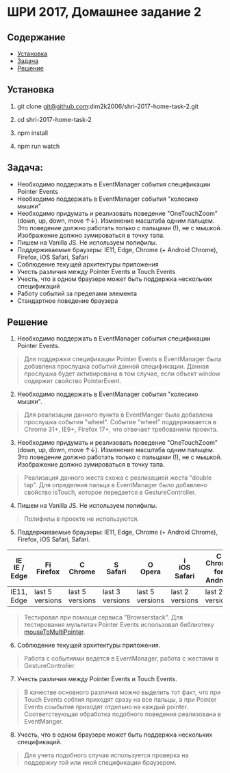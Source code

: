 # ШРИ 2017, Домашнее задание 2

## Содержание

- [Установка](#Установка)
- [Задача](#Задача)
- [Решение](#Решение)

## Установка

1. git clone git@github.com:dim2k2006/shri-2017-home-task-2.git

2. cd shri-2017-home-task-2

3. npm install

4. npm run watch

## Задача:

- Необходимо поддержать в EventManager события спецификации Pointer Events
- Необходимо поддержать в EventManager события "колесико мышки"
- Необходимо придумать и реализовать поведение "OneTouchZoom" (down, up, down, move ↑↓). Изменение масштаба одним пальцем. Это поведение должно работать только с пальцами (!), не с мышкой. Изображение должно зумироваться в точку тапа.
- Пишем на Vanilla JS. Не используем полифилы.
- Поддерживаемые браузеры: IE11, Edge, Chrome (+ Android Chrome), Firefox, iOS Safari, Safari
- Соблюдение текущей архитектуры приложения
- Учесть различия между Pointer Events и Touch Events
- Учесть, что в одном браузере может быть поддержка нескольких спецификаций
- Работу событий за пределами элемента
- Стандартное поведение браузера

## Решение

1. Необходимо поддержать в EventManager события спецификации Pointer Events.

> Для поддержки спецификации Pointer Events в EventManager была добавлена прослушка событий данной спецификации. Данная прослушка будет активирована в том случае, если объект window содержит свойство PointerEvent.

2. Необходимо поддержать в EventManager события "колесико мышки".

> Для реализации данного пункта в EventManger была добавлена прослушка события "wheel". Событие "wheel" поддерживается в Chrome 31+, IE9+, Firefox 17+, что отвечает требованиям проекта.

3. Необходимо придумать и реализовать поведение "OneTouchZoom" (down, up, down, move ↑↓). Изменение масштаба одним пальцем. Это поведение должно работать только с пальцами (!), не с мышкой. Изображение должно зумироваться в точку тапа.

> Реализация данного жеста схожа с реализацией жеста "double tap". Для определния пальца в EventManager было добавлено свойство isTouch, которое передается в GestureController.

4. Пишем на Vanilla JS. Не используем полифилы.

> Полифилы в проекте не используются.

5. Поддерживаемые браузеры: IE11, Edge, Chrome (+ Android Chrome), Firefox, iOS Safari, Safari.

| [<img src="https://raw.githubusercontent.com/godban/browsers-support-badges/master/src/images/edge.png" alt="IE / Edge" width="16px" height="16px" />](http://godban.github.io/browsers-support-badges/)</br>IE / Edge | [<img src="https://raw.githubusercontent.com/godban/browsers-support-badges/master/src/images/firefox.png" alt="Firefox" width="16px" height="16px" />](http://godban.github.io/browsers-support-badges/)</br>Firefox | [<img src="https://raw.githubusercontent.com/godban/browsers-support-badges/master/src/images/chrome.png" alt="Chrome" width="16px" height="16px" />](http://godban.github.io/browsers-support-badges/)</br>Chrome | [<img src="https://raw.githubusercontent.com/godban/browsers-support-badges/master/src/images/safari.png" alt="Safari" width="16px" height="16px" />](http://godban.github.io/browsers-support-badges/)</br>Safari | [<img src="https://raw.githubusercontent.com/godban/browsers-support-badges/master/src/images/opera.png" alt="Opera" width="16px" height="16px" />](http://godban.github.io/browsers-support-badges/)</br>Opera | [<img src="https://raw.githubusercontent.com/godban/browsers-support-badges/master/src/images/safari-ios.png" alt="iOS Safari" width="16px" height="16px" />](http://godban.github.io/browsers-support-badges/)</br>iOS Safari | [<img src="https://raw.githubusercontent.com/godban/browsers-support-badges/master/src/images/chrome-android.png" alt="Chrome for Android" width="16px" height="16px" />](http://godban.github.io/browsers-support-badges/)</br>Chrome for Android |
| --------- | --------- | --------- | --------- | --------- | --------- | --------- |
| IE11, Edge| last 5 versions| last 5 versions| last 3 versions| last 5 versions| last 2 versions| last 2 versions

> Тестировал при помощи сервиса "Browserstack". Для тестирования мультитач Pointer Events использовал библиотеку [mouseToMultiPointer](https://github.com/vsesh/mouseToMultiPointer).

6. Соблюдение текущей архитектуры приложения.

> Работа с событиями ведется в EventManager, работа с жестами в GestureController.

7. Учесть различия между Pointer Events и Touch Events.

> В качестве основного различия можно выделить тот факт, что при Touch Events собтия приходят сразу на все пальцы, а при Pointer Events соыбытия приходят отдельно на каждый pointer. Соответствующая обработка подобного поведения реализована в EventManger.

8. Учесть, что в одном браузере может быть поддержка нескольких спецификаций.

> Для учета подобного случая используется проверка на поддержку той или иной спецификации браузером.

